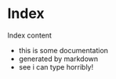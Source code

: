 # Index

Index content


- this is some documentation
- generated by markdown
- see i can type horribly!